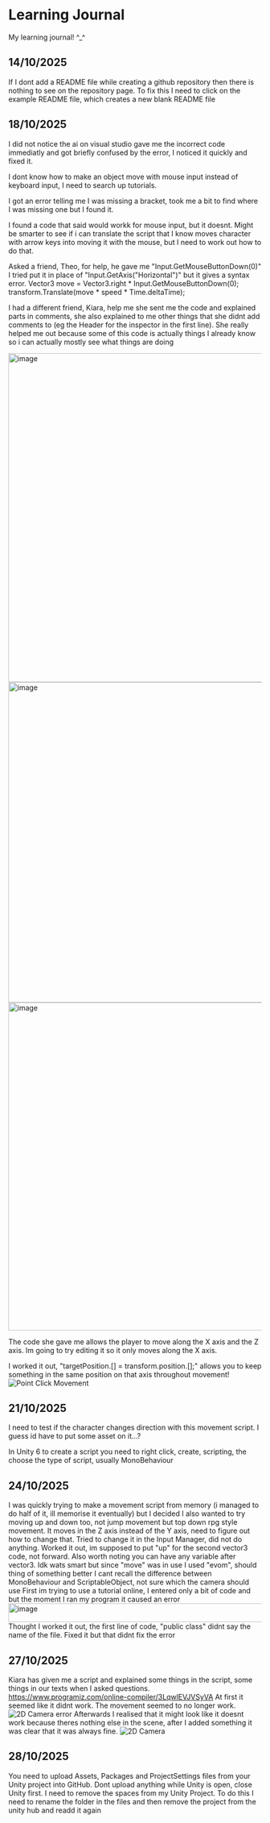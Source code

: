 # Learning Journal
My learning journal! ^_^


## 14/10/2025
If I dont add a README file while creating a github repository then there is nothing to see on the repository page. To fix this I need to click on the example README file, which creates a new blank README file


## 18/10/2025
I did not notice the ai on visual studio gave me the incorrect code immediatly and got briefly confused by the error, I noticed it quickly and fixed it.

I dont know how to make an object move with mouse input instead of keyboard input, I need to search up tutorials.

I got an error telling me I was missing a bracket, took me a bit to find where I was missing one but I found it.

I found a code that said would workk for mouse input, but it doesnt. Might be smarter to see if i can translate the script that I know moves character with arrow keys into moving it with the mouse, but I need to work out how to do that.

Asked a friend, Theo, for help, he gave me "Input.GetMouseButtonDown(0)" I tried put it in place of "Input.GetAxis("Horizontal")" but it gives a syntax error. 
Vector3 move = Vector3.right * Input.GetMouseButtonDown(0);
transform.Translate(move * speed * Time.deltaTime);

I had a different friend, Kiara, help me she sent me the code and explained parts in comments, she also explained to me other things that she didnt add comments to (eg the Header for the inspector in the first line). She really helped me out because some of this code is actually things I already know so i can actually mostly see what things are doing

<img width="770" height="653" alt="image" src="https://github.com/user-attachments/assets/64f8b626-4c71-4f7f-a579-60811466a6b6" />
<img width="708" height="636" alt="image" src="https://github.com/user-attachments/assets/5d487893-bed2-4c78-bdf5-46e05e36119e" />
<img width="784" height="651" alt="image" src="https://github.com/user-attachments/assets/c36e788f-6252-4ec7-9c0a-6e0f2ff9777b" />

The code she gave me allows the player to move along the X axis and the Z axis. Im going to try editing it so it only moves along the X axis.

I worked it out, "targetPosition.[] = transform.position.[];" allows you to keep something in the same position on that axis throughout movement!
![Point   Click Movement](https://github.com/user-attachments/assets/a970c126-97c0-4c66-acf6-b72ced1a885c)


## 21/10/2025
I need to test if the character changes direction with this movement script. I guess id have to put some asset on it...?

In Unity 6 to create a script you need to right click, create, scripting, the choose the type of script, usually MonoBehaviour

## 24/10/2025
I was quickly trying to make a movement script from memory (i managed to do half of it, ill memorise it eventually) but I decided I also wanted to try moving up and down too, not jump movement but top down rpg style movement. It moves in the Z axis instead of the Y axis, need to figure out how to change that. 
Tried to change it in the Input Manager, did not do anything.
Worked it out, im supposed to put "up" for the second vector3 code, not forward. Also worth noting you can have any variable after vector3. Idk wats smart but since "move" was in use I used "evom", should thing of something better
I cant recall the difference between MonoBehaviour and ScriptableObject, not sure which the camera should use
First im trying to use a tutorial online, I entered only a bit of code and but the moment I ran my program it caused an error
<img width="753" height="37" alt="image" src="https://github.com/user-attachments/assets/4b2c5a78-b99c-44a0-a51b-9878de506701" />
Thought I worked it out, the first line of code, "public class" didnt say the name of the file. Fixed it but that didnt fix the error

## 27/10/2025
Kiara has given me a script and explained some things in the script, some things in our texts when I asked questions.
https://www.programiz.com/online-compiler/3LqwlEVJVSyVA
At first it seemed like it didnt work. The movement seemed to no longer work.
![2D Camera error](https://github.com/user-attachments/assets/2b9eaa28-4fbe-47ee-85be-c0e1256daadd)
Afterwards I realised that it might look like it doesnt work because theres nothing else in the scene, after I added something it was clear that it was always fine.
![2D Camera](https://github.com/user-attachments/assets/b6120136-2041-4901-8877-313cf3594d28)

## 28/10/2025
You need to upload Assets, Packages and ProjectSettings files from your Unity project into GitHub. Dont upload anything while Unity is open, close Unity first.
I need to remove the spaces from my Unity Project. To do this I need to rename the folder in the files and then remove the project from the unity hub and readd it again
